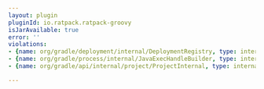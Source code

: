 ```yaml
---
layout: plugin
pluginId: io.ratpack.ratpack-groovy
isJarAvailable: true
error: ''
violations:
- {name: org/gradle/deployment/internal/DeploymentRegistry, type: internal-api-usage}
- {name: org/gradle/process/internal/JavaExecHandleBuilder, type: internal-api-usage}
- {name: org/gradle/api/internal/project/ProjectInternal, type: internal-api-usage}

---
```

